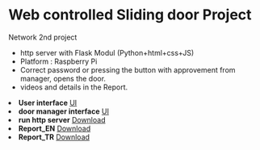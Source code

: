 # Web controlled Sliding door Project
Network 2nd project
* http server with Flask Modul (Python+html+css+JS)
* Platform : Raspberry Pi
* Correct password or pressing the button with approvement from manager, opens the door.
* videos and details in the Report.


<li><strong>User interface</strong>
<a href= "https://alaamarawi.github.io/Automatic-Door_Web-controlled/cs-v7/keypad.html">UI</a></li>
<li><strong>door manager interface</strong>
<a href= "https://alaamarawi.github.io/Automatic-Door_Web-controlled/cs-v7/yonetim.html">UI</a></li>
<li><strong>run http server</strong>
<a href= "https://alaamarawi.github.io/Automatic-Door_Web-controlled/cs-v7/app.py">Download</a></li>
<li><strong>Report_EN</strong>
<a href= "https://alaamarawi.github.io/Automatic-Door_Web-controlled/Report_EN.pdf">Download</a></li>
<li><strong>Report_TR</strong>
<a href= "https://alaamarawi.github.io/Automatic-Door_Web-controlled/Report_TR.pdf">Download</a></li>





